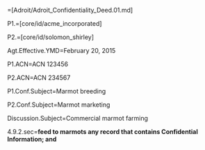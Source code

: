 =[Adroit/Adroit_Confidentiality_Deed.01.md]

P1.=[core/id/acme_incorporated]

P2.=[core/id/solomon_shirley]

Agt.Effective.YMD=February 20, 2015

P1.ACN=ACN 123456

P2.ACN=ACN 234567

P1.Conf.Subject=Marmot breeding

P2.Conf.Subject=Marmot marketing

Discussion.Subject=Commercial marmot farming

4.9.2.sec=<b>feed to marmots any record that contains Confidential Information; and</b>
